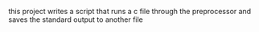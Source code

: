 this project writes a script that runs a c file through the preprocessor and saves the standard output to another file

